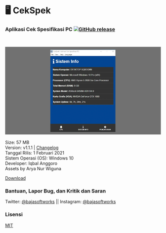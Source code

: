 # 🖥️ CekSpek 
### Aplikasi Cek Spesifikasi PC [![GitHub release](https://img.shields.io/github/release/Baja-Softworks/CekSpek-Software.svg)](https://GitHub.com/Baja-Softworks/CekSpek-Software/releases/)
<br>

![Thumb1](/assets/thumb/1.png "CekSpek - Aplikasi Cek Spesifikasi PC")

Size: 57 MB  
Version: v1.1.1 | [Changelog](https://github.com/Baja-Softworks/CekSpek-Software/releases)<br />
Tanggal Rilis: 1 Februari 2021  
Sistem Operasi (OS): Windows 10  
Developer: Iqbal Anggoro  
Assets by Arya Nur Wiguna  

[Download](https://github.com/Baja-Softworks/CekSpek-Software/releases/download/v1.1.0/CekSpek---Aplikasi-Cek-Spesifikasi-PC-Setup-1.1.0.exe)



### Bantuan, Lapor Bug, dan Kritik dan Saran
Twitter: [@bajasoftworks](https://twitter.com/bajasoftworks) || Instagram: [@bajasoftworks](https://instagram.com/bajasoftworks)

### Lisensi
[MIT](https://github.com/Baja-Softworks/CekSpek-Software/blob/main/lisensi_id.txt)
